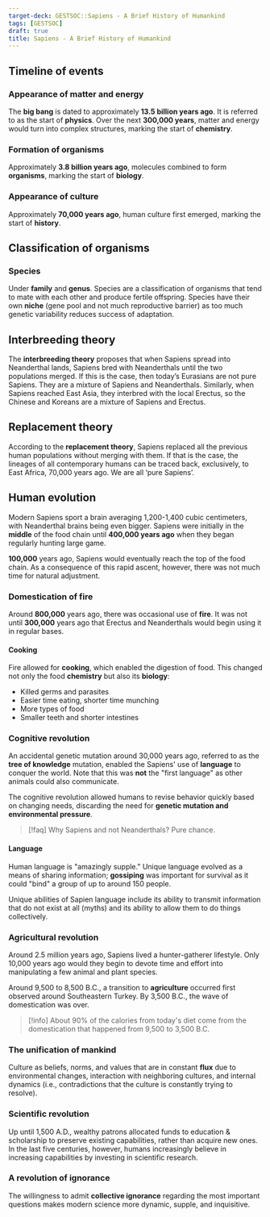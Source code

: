 ```yaml
---
target-deck: GESTSOC::Sapiens - A Brief History of Humankind
tags: [GESTSOC]
draft: true
title: Sapiens - A Brief History of Humankind
---
```


## Timeline of events

<!--ID: 1716720911090-->

### Appearance of matter and energy

The **big bang** is dated to approximately **13.5 billion years ago**. It is referred to as the start of **physics**. Over the next **300,000 years**, matter and energy would turn into complex structures, marking the start of **chemistry**.

<!--ID: 1715778354620-->

### Formation of organisms

Approximately **3.8 billion years ago**, molecules combined to form **organisms**, marking the start of **biology**.

<!--ID: 1715778354624-->

### Appearance of culture

Approximately **70,000 years ago**, human culture first emerged, marking the start of **history**.

<!--ID: 1715778354628-->

## Classification of organisms

<!--ID: 1716720911103-->

### Species

Under **family** and **genus**. Species are a classification of organisms that tend to mate with each other and produce fertile offspring. Species have their own **niche** (gene pool and not much reproductive barrier) as too much genetic variability reduces success of adaptation.

<!--ID: 1715778354631-->

## Interbreeding theory

The **interbreeding theory** proposes that when Sapiens spread into Neanderthal lands, Sapiens bred with Neanderthals until the two populations merged. If this is the case, then today’s Eurasians are not pure Sapiens. They are a mixture of Sapiens and Neanderthals. Similarly, when Sapiens reached East Asia, they interbred with the local Erectus, so the Chinese and Koreans are a mixture of Sapiens and Erectus.

<!--ID: 1716720911108-->

## Replacement theory

According to the **replacement theory**, Sapiens replaced all the previous human populations without merging with them. If that is the case, the lineages of all contemporary humans can be traced back, exclusively, to East Africa, 70,000 years ago. We are all ‘pure Sapiens’.

<!--ID: 1716720911115-->

## Human evolution

Modern Sapiens sport a brain averaging 1,200-1,400 cubic centimeters, with Neanderthal brains being even bigger. Sapiens were initially in the **middle** of the food chain until **400,000 years ago** when they began regularly hunting large game.

**100,000** years ago, Sapiens would eventually reach the top of the food chain. As a consequence of this rapid ascent, however, there was not much time for natural adjustment.
<!--ID: 1716720911120-->

### Domestication of fire

Around **800,000** years ago, there was occasional use of **fire**. It was not until **300,000** years ago that Erectus and Neanderthals would begin using it in regular bases.

<!--ID: 1716720911124-->

#### Cooking

Fire allowed for **cooking**, which enabled the digestion of food. This changed not only the food **chemistry** but also its **biology**:

- Killed germs and parasites
- Easier time eating, shorter time munching
- More types of food
- Smaller teeth and shorter intestines
<!--ID: 1716720911128-->

### Cognitive revolution

An accidental genetic mutation around 30,000 years ago, referred to as the **tree of knowledge** mutation, enabled the Sapiens' use of **language** to conquer the world. Note that this was **not** the "first language" as other animals could also communicate.

The cognitive revolution allowed humans to revise behavior quickly based on changing needs, discarding the need for **genetic mutation and environmental pressure**.

>[!faq] Why Sapiens and not Neanderthals?
> Pure chance.

<!--ID: 1716720911132-->

#### Language

Human language is "amazingly supple." Unique language evolved as a means of sharing information; **gossiping** was important for survival as it could "bind" a group of up to around 150 people.

Unique abilities of Sapien language include its ability to transmit information that do not exist at all (myths) and its ability to allow them to do things collectively.

<!--ID: 1716720911135-->

### Agricultural revolution

Around 2.5 million years ago, Sapiens lived a hunter-gatherer lifestyle. Only 10,000 years ago would they begin to devote time and effort into manipulating a few animal and plant species.

Around 9,500 to 8,500 B.C., a transition to **agriculture** occurred first observed around Southeastern Turkey. By 3,500 B.C., the wave of domestication was over.

>[!info] About 90% of the calories from today's diet come from the domestication that happened from 9,500 to 3,500 B.C.

<!--ID: 1716720911138-->

### The unification of mankind

Culture as beliefs, norms, and values that are in constant **flux** due to environmental changes, interaction with neighboring cultures, and internal dynamics (i.e., contradictions that the culture is constantly trying to resolve).

<!--ID: 1716720911142-->

### Scientific revolution

Up until 1,500 A.D., wealthy patrons allocated funds to education & scholarship to preserve existing capabilities, rather than acquire new ones. In the last five centuries, however, humans increasingly believe in increasing capabilities by investing in scientific research.

<!--ID: 1716720911145-->

### A revolution of ignorance

The willingness to admit **collective ignorance** regarding the most important questions makes modern science more dynamic, supple, and inquisitive.

<!--ID: 1716720911148-->
